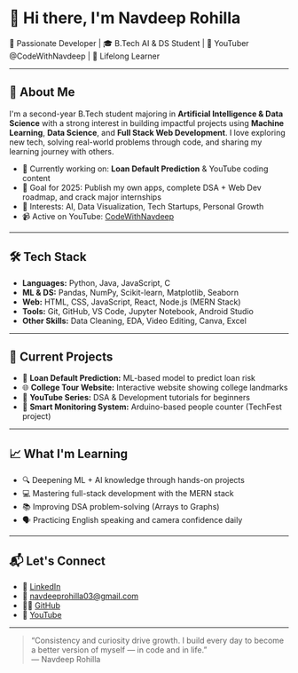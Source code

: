 # 👋 Hi there, I'm Navdeep Rohilla

🚀 Passionate Developer | 🎓 B.Tech AI & DS Student | 🎥 YouTuber @CodeWithNavdeep | 🌱 Lifelong Learner  

---

## 🧠 About Me

I'm a second-year B.Tech student majoring in **Artificial Intelligence & Data Science** with a strong interest in building impactful projects using **Machine Learning**, **Data Science**, and **Full Stack Web Development**. I love exploring new tech, solving real-world problems through code, and sharing my learning journey with others.

- 🔭 Currently working on: **Loan Default Prediction** & YouTube coding content  
- 🎯 Goal for 2025: Publish my own apps, complete DSA + Web Dev roadmap, and crack major internships  
- 🧩 Interests: AI, Data Visualization, Tech Startups, Personal Growth  
- 📹 Active on YouTube: [CodeWithNavdeep](https://youtube.com/@CodeWithNavdeep)

---

## 🛠️ Tech Stack

- **Languages:** Python, Java, JavaScript, C  
- **ML & DS:** Pandas, NumPy, Scikit-learn, Matplotlib, Seaborn  
- **Web:** HTML, CSS, JavaScript, React, Node.js (MERN Stack)  
- **Tools:** Git, GitHub, VS Code, Jupyter Notebook, Android Studio  
- **Other Skills:** Data Cleaning, EDA, Video Editing, Canva, Excel  

---

## 📌 Current Projects

- 🧠 **Loan Default Prediction:** ML-based model to predict loan risk  
- 🌐 **College Tour Website:** Interactive website showing college landmarks  
- 🎥 **YouTube Series:** DSA & Development tutorials for beginners  
- 🤖 **Smart Monitoring System:** Arduino-based people counter (TechFest project)

---

## 📈 What I'm Learning

- 🔍 Deepening ML + AI knowledge through hands-on projects  
- 💻 Mastering full-stack development with the MERN stack  
- 📚 Improving DSA problem-solving (Arrays to Graphs)  
- 🗣️ Practicing English speaking and camera confidence daily

---

## 📬 Let's Connect

- 💼 [LinkedIn](https://linkedin.com/in/navdeeprohilla)  
- 📧 navdeeprohilla03@gmail.com  
- 🧑‍💻 [GitHub](https://github.com/Navdeep-Rohilla)  
- 🎥 [YouTube](https://youtube.com/@CodeWithNavdeep)

---

> “Consistency and curiosity drive growth. I build every day to become a better version of myself — in code and in life.”  
> — Navdeep Rohilla

